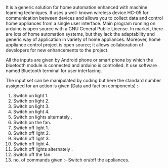 <p>It is a generic solution for home automation enhanced with machine
learning techniques. It uses a well-known wireless device HC-05 for
communication between devices and allows you to collect data and control
home appliances from a single user interface. Main program running on
arduino is open source with a GNU General Public License. In market,
there are lots of home automation systems, but they lack the adaptability
and generic way of application in variety of home appliances. Moreover,
home appliance control project is open source; it allows collaboration of
developers for new enhancements to the project.</p>
<p>All the inputs are given by Android phone or smart phone by which the
bluetooth module is connected and arduino is controlled. It use software
named Bluetooth terminal for user interfacing.</p>
<p>The input set can be manipulated by coding but here the standard
number assigned for an action is given (Data and fact on components) :-
<ol><li> Switch on light 1.</li>
<li> Switch on light 2.</li>
<li> Switch on light 3.</li>
<li> Switch on light 4.</li>
<li> Switch on lights alternately .</li>
<li> Switch on the fan.</li>
<li> Switch off light 1.</li>
<li> Switch off light 2.</li>
<li> Switch off light 3.</li>
<li> Switch off light 4.</li>
<li> Switch off lights alternately .</li>
<li> Switch off the fan.</li>
<li> no. of commands given :- Switch on/off the appliances.</li></ol></p>
